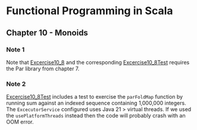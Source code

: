 # Functional Programming in Scala

## Chapter 10 - Monoids

### Note 1
Note that [Excercise10_8](src/main/scala/Exercise10_8.scala) and the corresponding 
[Excercise10_8Test](src/test/scala/Exercise10_8Test.scala) requires the Par library from chapter 7.

### Note 2
[Excercise10_8Test](src/test/scala/Exercise10_8Test.scala) includes a test to exercise the `parFoldMap` function
by running sum against an indexed sequence containing 1,000,000 integers. The `ExcecutorService` configured uses
 Java 21 > virtual threads. If we used the `usePlatformThreads` instead then the code will probably crash with an 
OOM error.


